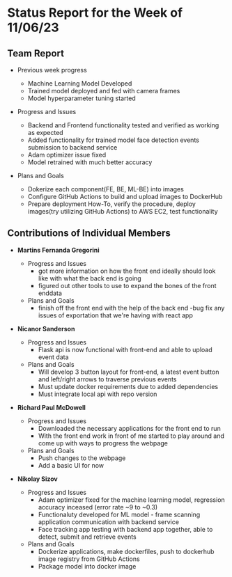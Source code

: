 # Status Report for the Week of 11/06/23

## Team Report

 - Previous week progress
   - Machine Learning Model Developed
   - Trained model deployed and fed with camera frames
   - Model hyperparameter tuning started

 - Progress and Issues
   - Backend and Frontend functionality tested and verified as working as expected 
   - Added functionality for trained model face detection events submission to backend service
   - Adam optimizer issue fixed
   - Model retrained with much better accuracy 
  

 - Plans and Goals
   - Dokerize each component(FE, BE, ML-BE) into images
   - Configure GitHub Actions to build and upload images to DockerHub
   - Prepare deployment How-To, verify the procedure, deploy images(try utilizing GitHub Actions) to AWS EC2, test functionality


## Contributions of Individual Members

 - **Martins Fernanda Gregorini**

   - Progress and Issues
     - got more information on how the front end ideally should look like with what the back end is going
     - figured out other tools to use to expand the bones of the front enddata
   - Plans and Goals
     - finish off the front end with the help of the back end
     -bug fix any issues of exportation that we're having with react app
       
 - **Nicanor Sanderson**

   - Progress and Issues
     - Flask api is now functional with front-end and able to upload event data
   - Plans and Goals
     - Will develop 3 button layout for front-end, a latest event button and left/right arrows to traverse previous events
     - Must update docker requirements due to added dependencies
     - Must integrate local api with repo version
     
 - **Richard Paul McDowell**

   - Progress and Issues
     - Downloaded the necessary applications for the front end to run
     - With the front end work in front of me started to play around and come up with ways to progress the webpage
   - Plans and Goals
     - Push changes to the webpage
     - Add a basic UI for now

      

 - **Nikolay Sizov**

   - Progress and Issues
     - Adam optimizer fixed for the machine learning model, regression accuracy inceased (error rate ~9 to ~0.3)
     - Functionaluty developed for ML model - frame scanning application communication with backend service
     - Face tracking app testing with backend app together, able to detect, submit and retrieve events 
   - Plans and Goals
     - Dockerize applications, make dockerfiles, push to dockerhub image registry from GitHub Actions
     - Package model into docker image 
